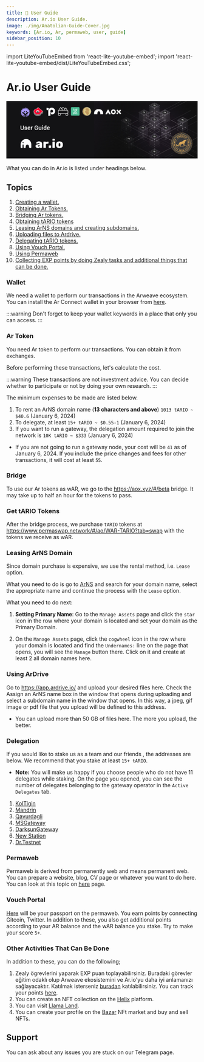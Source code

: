 ```yaml
---
title: 👤 User Guide
description: Ar.io User Guide.
image: ./img/Anatolian-Guide-Cover.jpg
keywords: [Ar.io, Ar, permaweb, user, guide]
sidebar_position: 10
---
```

import LiteYouTubeEmbed from 'react-lite-youtube-embed';
import 'react-lite-youtube-embed/dist/LiteYouTubeEmbed.css';

# Ar.io User Guide

![Ar](./img/Anatolian-Guide.jpg)

What you can do in Ar.io is listed under headings below.

## Topics
1. [Creating a wallet.](#wallet)
2. [Obtaining Ar Tokens.](#ar-token)
3. [Bridging Ar tokens.](#bridge)
4. [Obtaining tARIO tokens](#get-tario-tokens)
5. [Leasing ArNS domains and creating subdomains.](#arns-domain-lease)
6. [Uploading files to Ardrive.](#using-ardrive)
7. [Delegating tARIO tokens.](#delegation)
8. [Using Vouch Portal.](#vouch-portal)
9. [Using Permaweb](#permaweb)
10. [Collecting EXP points by doing Zealy tasks and additional things that can be done.](#other-actions)

### Wallet
We need a wallet to perform our transactions in the Arweave ecosystem. You can install the Ar Connect wallet in your browser from [here](https://www.arconnect.io/).

:::warning
Don't forget to keep your wallet keywords in a place that only you can access.
:::

### Ar Token
You need Ar token to perform our transactions. You can obtain it from exchanges.

Before performing these transactions, let's calculate the cost.

:::warning
These transactions are not investment advice. You can decide whether to participate or not by doing your own research.
:::

The minimum expenses to be made are listed below.

1. To rent an ArNS domain name (**13 characters and above**) `1013 tARIO ~ $40.6` (January 6, 2024)
2. To delegate, at least `15+ tARIO ~ $0.55-1` (January 6, 2024)
3. If you want to run a gateway, the delegation amount required to join the network is `10K tARIO ~ $333` (January 6, 2024)

* If you are not going to run a gateway node, your cost will be `41` as of January 6, 2024. If you include the price changes and fees for other transactions, it will cost at least `55`.

### Bridge

To use our Ar tokens as wAR, we go to the https://aox.xyz/#/beta bridge. It may take up to half an hour for the tokens to pass.

### Get tARIO Tokens

After the bridge process, we purchase `tARIO` tokens at https://www.permaswap.network/#/ao/WAR-TARIO?tab=swap with the tokens we receive as wAR.

### Leasing ArNS Domain 

Since domain purchase is expensive, we use the rental method, i.e. `Lease` option.

What you need to do is go to [ArNS](https://arns.app/) and search for your domain name, select the appropriate name and continue the process with the `Lease` option.

What you need to do next:

1. **Setting Primary Name**: Go to the `Manage Assets` page and click the `star` icon in the row where your domain is located and set your domain as the Primary Domain.

2. On the `Manage Assets` page, click the `cogwheel` icon in the row where your domain is located and find the `Undernames:` line on the page that opens, you will see the `Manage` button there. Click on it and create at least 2 all domain names here.

### Using ArDrive

Go to https://app.ardrive.io/ and upload your desired files here. Check the Assign an ArNS name box in the window that opens during uploading and select a subdomain name in the window that opens. In this way, a jpeg, gif image or pdf file that you upload will be defined to this address.

* You can upload more than 50 GB of files here. The more you upload, the better.

### Delegation

If you would like to stake us as a team and our friends , the addresses are below. We recommend that you stake at least `15+ tARIO`.

* **Note:** You will make us happy if you choose people who do not have 11 delegates while staking. On the page you opened, you can see the number of delegates belonging to the gateway operator in the `Active Delegates` tab.

1. [KolTigin](https://network-portal.app/gateways#/gateways/EhkVW8-6SnOm1UBVI-TJH2Hsmoz9ppv1jQMRaSo2W_g)
2. [Mandrin](https://network-portal.app/gateways#/gateways/lCzTnlf_Xmi0I0CTtsZgCI-aljcf4L0H8GcrddkDH7Y)
3. [Qavurdagli](https://network-portal.app/gateways#/gateways/BIa3UE0QEPRJC4HBSU252qHtA8ZOR4ClnzBq1LZQ_WU)
4. [MSGateway](https://network-portal.app/gateways#/gateways/Z7gvVfG9n_AXsCQL9hfpknYQawYR30DFNTuBAzWzoOk)
5. [DarksunGateway](https://network-portal.app/gateways#/gateways/99cN-yl_Ytpn-_vOOZrF39O3YST9Qe5OP9SZHP_JN7Y)
6. [New Station](https://network-portal.app/gateways#/gateways/HkRKUlJM85uaOurxShYU5TD3fCsTO0-0mhh_rcgc1Xw)
7. [Dr.Testnet](https://network-portal.app/gateways#/gateways/4ncmHw9ZNRTVyrptYgJdWInoq75Rbx_u4Qlvq-PSrBI) 

### Permaweb

Permaweb is derived from permanently web and means permanent web. You can prepare a website, blog, CV page or whatever you want to do here. You can look at this topic on [here](parmaweb.md) page.

### Vouch Portal

[Here](https://vouch-portal.arweave.net/#/intent/vouch-status) will be your passport on the permaweb. You earn points by connecting Gitcoin, Twitter. In addition to these, you also get additional points according to your AR balance and the wAR balance you stake. Try to make your score `5+`.

### Other Activities That Can Be Done

In addition to these, you can do the following;

1. Zealy ögrevlerini yaparak EXP puan toplayabilirsiniz. Buradaki görevler eğitim odaklı olup Arweave ekosistemini ve Ar.io'yu daha iyi anlamanızı sağlayacaktır. 
Katılmak isterseniz [buradan](https://zealy.io/cw/ar-io/invite/roq3SOPBCEpxllr_O_4IB) katılabilirsiniz. You can track your points [here](https://exp.ar-io.dev/).
2. You can create an NFT collection on the [Helix](https://helix.arweave.net/) platform.
3. You can visit [Llama Land](https://llamaland.arweave.net/#/).
4. You can create your profile on the [Bazar](https://bazar.arweave.dev/#/collection/JAHF1fo4MECRZZFKGcT0B6XM94Lqe-3FtB4Ht_kTEK0/assets/) NFt market and buy and sell NFTs.

## Support

You can ask about any issues you are stuck on our Telegram page.